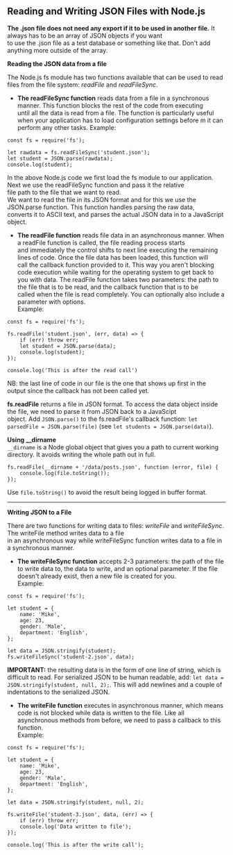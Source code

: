 ## Reading and Writing JSON Files with Node.js

**The .json file does not need any export if it to be used in another file.** It always has to be an array of JSON objects if you want  
to use the .json file as a test database or something like that. Don't add anything more outside of the array.  


**Reading the JSON data from a file**

The Node.js fs module has two functions available that can be used to read files from the file system: *readFile* and *readFileSync*.

* **The readFileSync function** reads data from a file in a synchronous manner. This function blocks the rest of the code from executing  
until all the data is read from a file. The function is particularly useful when your application has to load configuration settings before m
it can perform any other tasks. Example:  
```
const fs = require('fs');

let rawdata = fs.readFileSync('student.json');
let student = JSON.parse(rawdata);
console.log(student);
```
In the above Node.js code we first load the fs module to our application. Next we use the readFileSync function and pass it the relative  
file path to the file that we want to read.  
We want to read the file in its JSON format and for this we use the JSON.parse function. This function handles parsing the raw data,  
converts it to ASCII text, and parses the actual JSON data in to a JavaScript object.

* **The readFile function** reads file data in an asynchronous manner. When a readFile function is called, the file reading process starts  
and immediately the control shifts to next line executing the remaining lines of code. Once the file data has been loaded, this function will  
call the callback function provided to it. This way you aren't blocking code execution while waiting for the operating system to get back to  
you with data. The readFile function takes two parameters: the path to the file that is to be read, and the callback function that is to be  
called when the file is read completely. You can optionally also include a parameter with options.  
Example:  
```
const fs = require('fs');

fs.readFile('student.json', (err, data) => {
    if (err) throw err;
    let student = JSON.parse(data);
    console.log(student);
});

console.log('This is after the read call')
```

NB: the last line of code in our file is the one that shows up first in the output since the callback has not been called yet.

**fs.readFile** returns a file in JSON format. To access the data object inside the file, we need to parse it from JSON back to a JavaScipt  
object. Add `JSON.parse()` to the fs.readFile's callback function: `let parsedFile = JSON.parse(file)` (see `let students = JSON.parse(data)`).


**Using __dirname**  
`__dirname` is a Node global object that gives you a path to current working directory. It avoids writing the whole path out in full.
```
fs.readFile(__dirname + '/data/posts.json', function (error, file) {
    console.log(file.toString());
});
```
Use `file.toString()` to avoid the result being logged in buffer format.

--------------
**Writing JSON to a File**

There are two functions for writing data to files: *writeFile* and *writeFileSync*. The writeFile method writes data to a file  
in an asynchronous way while writeFileSync function writes data to a file in a synchronous manner.

* **The writeFileSync function** accepts 2-3 parameters: the path of the file to write data to, the data to write, and an optional parameter. If the file doesn't already exist, then a new file is created for you.  
Example:  
```
const fs = require('fs');

let student = { 
    name: 'Mike',
    age: 23, 
    gender: 'Male',
    department: 'English',
};
 
let data = JSON.stringify(student);
fs.writeFileSync('student-2.json', data);
```
**IMPORTANT:** the resulting data is in the form of one line of string, which is difficult to read. For serialized JSON to be human readable, add: `let data = JSON.stringify(student, null, 2);`. This will add newlines and a couple of indentations to the serialized JSON.

* **The writeFile function** executes in asynchronous manner, which means code is not blocked while data is written to the file. Like all asynchronous methods from before, we need to pass a callback to this function.  
Example:
```
const fs = require('fs');

let student = { 
    name: 'Mike',
    age: 23, 
    gender: 'Male',
    department: 'English',
};
 
let data = JSON.stringify(student, null, 2);

fs.writeFile('student-3.json', data, (err) => {
    if (err) throw err;
    console.log('Data written to file');
});

console.log('This is after the write call');
```
